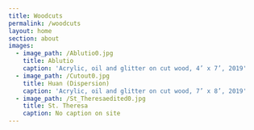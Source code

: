 ```yaml
---
title: Woodcuts
permalink: /woodcuts
layout: home
section: about
images:
  - image_path: /Ablutio0.jpg
    title: Ablutio
    caption: 'Acrylic, oil and glitter on cut wood, 4’ x 7’, 2019'
  - image_path: /Cutout0.jpg
    title: Huan (Dispersion)
    caption: 'Acrylic, oil and glitter on cut wood, 7’ x 8’, 2019'
  - image_path: /St_Theresaedited0.jpg
    title: St. Theresa
    caption: No caption on site
---
```


